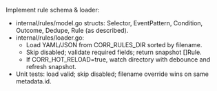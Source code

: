 Implement rule schema & loader:
- internal/rules/model.go structs: Selector, EventPattern, Condition, Outcome, Dedupe, Rule (as described).
- internal/rules/loader.go:
  * Load YAML/JSON from CORR_RULES_DIR sorted by filename.
  * Skip disabled; validate required fields; return snapshot []Rule.
  * If CORR_HOT_RELOAD=true, watch directory with debounce and refresh snapshot.
- Unit tests: load valid; skip disabled; filename override wins on same metadata.id.
